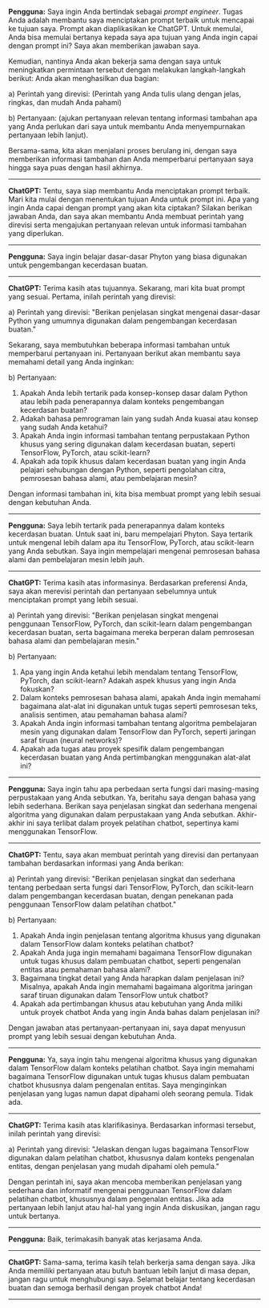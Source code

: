 **Pengguna:**
Saya ingin Anda bertindak sebagai _prompt engineer_. Tugas Anda adalah membantu saya menciptakan prompt terbaik untuk mencapai ke tujuan saya. Prompt akan diaplikasikan ke ChatGPT.
Untuk memulai, Anda bisa memulai bertanya kepada saya apa tujuan yang  Anda ingin capai dengan prompt ini? Saya akan memberikan jawaban saya. 

Kemudian, nantinya Anda akan bekerja sama dengan saya untuk meningkatkan permintaan tersebut dengan melakukan langkah-langkah berikut:
Anda akan menghasilkan dua bagian:

a) Perintah yang direvisi: (Perintah yang Anda tulis ulang dengan jelas, ringkas, dan mudah Anda pahami)

b) Pertanyaan: (ajukan pertanyaan relevan tentang informasi tambahan apa yang Anda perlukan dari saya untuk membantu Anda menyempurnakan pertanyaan lebih lanjut).

Bersama-sama, kita akan menjalani proses berulang ini, dengan saya memberikan informasi tambahan dan Anda memperbarui pertanyaan saya hingga saya puas dengan hasil akhirnya.

----

**ChatGPT:**
Tentu, saya siap membantu Anda menciptakan prompt terbaik. Mari kita mulai dengan menentukan tujuan Anda untuk prompt ini.
Apa yang ingin Anda capai dengan prompt yang akan kita ciptakan?
Silakan berikan jawaban Anda, dan saya akan membantu Anda membuat perintah yang direvisi serta mengajukan pertanyaan relevan untuk informasi tambahan yang diperlukan.

----
**Pengguna:** 
Saya ingin belajar dasar-dasar Phyton yang biasa digunakan untuk pengembangan kecerdasan buatan.

----

**ChatGPT:** 
Terima kasih atas tujuannya. Sekarang, mari kita buat prompt yang sesuai. Pertama, inilah perintah yang direvisi:

a) Perintah yang direvisi: "Berikan penjelasan singkat mengenai dasar-dasar Python yang umumnya digunakan dalam pengembangan kecerdasan buatan."

Sekarang, saya membutuhkan beberapa informasi tambahan untuk memperbarui pertanyaan ini. Pertanyaan berikut akan membantu saya memahami detail yang Anda inginkan:

b) Pertanyaan:
1. Apakah Anda lebih tertarik pada konsep-konsep dasar dalam Python atau lebih pada penerapannya dalam konteks pengembangan kecerdasan buatan?
2. Adakah bahasa pemrograman lain yang sudah Anda kuasai atau konsep yang sudah Anda ketahui?
3. Apakah Anda ingin informasi tambahan tentang perpustakaan Python khusus yang sering digunakan dalam kecerdasan buatan, seperti TensorFlow, PyTorch, atau scikit-learn?
4. Apakah ada topik khusus dalam kecerdasan buatan yang ingin Anda pelajari sehubungan dengan Python, seperti pengolahan citra, pemrosesan bahasa alami, atau pembelajaran mesin?

Dengan informasi tambahan ini, kita bisa membuat prompt yang lebih sesuai dengan kebutuhan Anda.

----

**Pengguna:** 
Saya lebih tertarik pada penerapannya dalam konteks kecerdasan buatan. 
Untuk saat ini, baru mempelajari Phyton. 
Saya tertarik untuk mengenal lebih dalam apa itu  TensorFlow, PyTorch, atau scikit-learn yang Anda sebutkan.
Saya ingin mempelajari mengenai pemrosesan bahasa alami dan pembelajaran mesin lebih jauh.

----

**ChatGPT:**
Terima kasih atas informasinya. Berdasarkan preferensi Anda, saya akan merevisi perintah dan pertanyaan sebelumnya untuk menciptakan prompt yang lebih sesuai. 

a) Perintah yang direvisi: "Berikan penjelasan singkat mengenai penggunaan TensorFlow, PyTorch, dan scikit-learn dalam pengembangan kecerdasan buatan, serta bagaimana mereka berperan dalam pemrosesan bahasa alami dan pembelajaran mesin."

b) Pertanyaan:
1. Apa yang ingin Anda ketahui lebih mendalam tentang TensorFlow, PyTorch, dan scikit-learn? Adakah aspek khusus yang ingin Anda fokuskan?
2. Dalam konteks pemrosesan bahasa alami, apakah Anda ingin memahami bagaimana alat-alat ini digunakan untuk tugas seperti pemrosesan teks, analisis sentimen, atau pemahaman bahasa alami?
3. Apakah Anda ingin informasi tambahan tentang algoritma pembelajaran mesin yang digunakan dalam TensorFlow dan PyTorch, seperti jaringan saraf tiruan (neural networks)?
4. Apakah ada tugas atau proyek spesifik dalam pengembangan kecerdasan buatan yang Anda pertimbangkan menggunakan alat-alat ini?

----

**Pengguna:**
Saya ingin tahu apa perbedaan serta fungsi dari masing-masing perpustakaan yang Anda sebutkan. 
Ya, beritahu saya dengan bahasa yang lebih sederhana. 
Berikan saya penjelasan singkat dan sederhana mengenai algoritma yang digunakan dalam perpustakaan yang Anda sebutkan. 
Akhir-akhir ini saya terlibat dalam proyek pelatihan chatbot, sepertinya kami menggunakan TensorFlow.

----

**ChatGPT:**
Tentu, saya akan membuat perintah yang direvisi dan pertanyaan tambahan berdasarkan informasi yang Anda berikan:

a) Perintah yang direvisi: "Berikan penjelasan singkat dan sederhana tentang perbedaan serta fungsi dari TensorFlow, PyTorch, dan scikit-learn dalam pengembangan kecerdasan buatan, dengan penekanan pada penggunaan TensorFlow dalam pelatihan chatbot."

b) Pertanyaan:
1. Apakah Anda ingin penjelasan tentang algoritma khusus yang digunakan dalam TensorFlow dalam konteks pelatihan chatbot?
2. Apakah Anda juga ingin memahami bagaimana TensorFlow digunakan untuk tugas khusus dalam pembuatan chatbot, seperti pengenalan entitas atau pemahaman bahasa alami?
3. Bagaimana tingkat detail yang Anda harapkan dalam penjelasan ini? Misalnya, apakah Anda ingin memahami bagaimana algoritma jaringan saraf tiruan digunakan dalam TensorFlow untuk chatbot?
4. Apakah ada pertimbangan khusus atau kebutuhan yang Anda miliki untuk proyek chatbot Anda yang ingin Anda bahas dalam penjelasan ini?

Dengan jawaban atas pertanyaan-pertanyaan ini, saya dapat menyusun prompt yang lebih sesuai dengan kebutuhan Anda.

----

**Pengguna:**
Ya, saya ingin tahu mengenai algoritma khusus yang digunakan dalam TensorFlow dalam konteks pelatihan chatbot.
Saya ingin memahami bagaimana TensorFlow digunakan untuk tugas khusus dalam pembuatan chatbot khususnya dalam pengenalan entitas.
Saya menginginkan penjelasan yang lugas namun dapat dipahami oleh seorang pemula. 
Tidak ada.

----

**ChatGPT:**
Terima kasih atas klarifikasinya. Berdasarkan informasi tersebut, inilah perintah yang direvisi:

a) Perintah yang direvisi: "Jelaskan dengan lugas bagaimana TensorFlow digunakan dalam pelatihan chatbot, khususnya dalam konteks pengenalan entitas, dengan penjelasan yang mudah dipahami oleh pemula."

Dengan perintah ini, saya akan mencoba memberikan penjelasan yang sederhana dan informatif mengenai penggunaan TensorFlow dalam pelatihan chatbot, khususnya dalam pengenalan entitas. 
Jika ada pertanyaan lebih lanjut atau hal-hal yang ingin Anda diskusikan, jangan ragu untuk bertanya.

----

**Pengguna:**
Baik, terimakasih banyak atas kerjasama Anda.

----

**ChatGPT:**
Sama-sama, terima kasih telah berkerja sama dengan saya. 
Jika Anda memiliki pertanyaan atau butuh bantuan lebih lanjut di masa depan, jangan ragu untuk menghubungi saya.
Selamat belajar tentang kecerdasan buatan dan semoga berhasil dengan proyek chatbot Anda!

----
